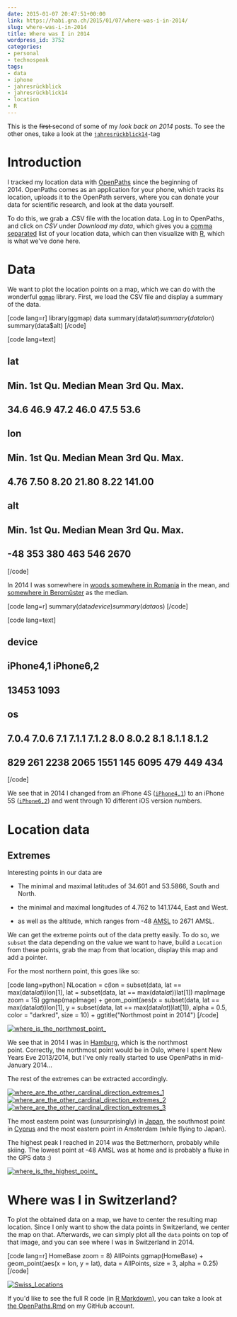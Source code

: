 ```yaml
---
date: 2015-01-07 20:47:51+00:00
link: https://habi.gna.ch/2015/01/07/where-was-i-in-2014/
slug: where-was-i-in-2014
title: Where was I in 2014
wordpress_id: 3752
categories:
- personal
- technospeak
tags:
- data
- iphone
- jahresrückblick
- jahresrückblick14
- location
- R
---
```


This is the <del>first </del>second of some of my _look back on 2014_ posts. To see the other ones, take a look at the [`jahresrückblick14`](https://habi.gna.ch/tag/jahresruckblick14)-tag



# Introduction



I tracked my location data with [OpenPaths](http://openpaths.cc) since the beginning of 2014. OpenPaths comes as an application for your phone, which tracks its location, uploads it to the OpenPath servers, where you can donate your data for scientific research, and look at the data yourself.

To do this, we grab a .CSV file with the location data. Log in to OpenPaths, and click on _CSV_ under _Download my data_, which gives you a [comma separated](https://en.wikipedia.org/wiki/Comma-separated_values) list of your location data, which can then visualize with [R](http://www.r-project.org), which is what we've done here.



# Data



We want to plot the location points on a map, which we can do with the wonderful [`ggmap`](http://cran.r-project.org/web/packages/ggmap/) library. First, we load the CSV file and display a summary of the data.

[code lang=r]
library(ggmap)
data summary(data$lat)
summary(data$lon)
summary(data$alt)
[/code]

[code lang=text]
## lat
## Min. 1st Qu. Median Mean 3rd Qu. Max.
## 34.6 46.9 47.2 46.0 47.5 53.6

## lon
## Min. 1st Qu. Median Mean 3rd Qu. Max.
## 4.76 7.50 8.20 21.80 8.22 141.00

## alt
## Min. 1st Qu. Median Mean 3rd Qu. Max.
## -48 353 380 463 546 2670
[/code]

In 2014 I was somewhere in [woods somewhere in Romania](https://www.google.ch/maps/place/46°00'00.0%22N+21°48'00.0%22E) in the mean, and [somewhere in Beromüster](https://www.google.ch/maps/place/47°12'00.0%22N+8°12'00.0%22E) as the median.

[code lang=r]
summary(data$device)
summary(data$os)
[/code]

[code lang=text]
## device
## iPhone4,1 iPhone6,2
## 13453 1093

## os
## 7.0.4 7.0.6 7.1 7.1.1 7.1.2 8.0 8.0.2 8.1 8.1.1 8.1.2
## 829 261 2238 2065 1551 145 6095 479 449 434
[/code]

We see that in 2014 I changed from an iPhone 4S ([`iPhone4,1`](http://www.everymac.com/ultimate-mac-lookup/?search_keywords=iPhone4,1)) to an iPhone 5S ([`iPhone6,2`](http://www.everymac.com/ultimate-mac-lookup/?search_keywords=iPhone6,2)) and went through 10 different iOS version numbers.



# Location data





## Extremes



Interesting points in our data are





  * The minimal and maximal latitudes of 34.601 and 53.5866, South and North.


  * the minimal and maximal longitudes of 4.762 to 141.1744, East and West.


  * as well as the altitude, which ranges from -48 [AMSL](https://en.wikipedia.org/wiki/Sea_level) to 2671 AMSL.



We can get the extreme points out of the data pretty easily. To do so, we `subset` the data depending on the value we want to have, build a `Location` from these points, grab the map from that location, display this map and add a pointer.

For the most northern point, this goes like so:

[code lang=python]
NLocation = c(lon = subset(data, lat == max(data$lat))$lon[1], lat = subset(data,
lat == max(data$lat))$lat[1])
mapImage zoom = 15)
ggmap(mapImage) + geom_point(aes(x = subset(data, lat == max(data$lat))$lon[1],
y = subset(data, lat == max(data$lat))$lat[1]), alpha = 0.5, color = "darkred",
size = 10) + ggtitle("Northmost point in 2014")
[/code]

[![where_is_the_northmost_point_](https://habi.gna.ch/wp-content/uploads/2015/01/where_is_the_northmost_point_.png)](https://habi.gna.ch/wp-content/uploads/2015/01/where_is_the_northmost_point_.png)

We see that in 2014 I was in [Hamburg](https://www.flickr.com/photos/habi/sets/72157645730536835/), which is the northmost point. Correctly, the northmost point would be in Oslo, where I spent New Years Eve 2013/2014, but I've only really started to use OpenPaths in mid-January 2014...

The rest of the extremes can be extracted accordingly.

[![where_are_the_other_cardinal_direction_extremes_1](https://habi.gna.ch/wp-content/uploads/2015/01/where_are_the_other_cardinal_direction_extremes_1.png)](https://habi.gna.ch/wp-content/uploads/2015/01/where_are_the_other_cardinal_direction_extremes_1.png)
[![where_are_the_other_cardinal_direction_extremes_2](https://habi.gna.ch/wp-content/uploads/2015/01/where_are_the_other_cardinal_direction_extremes_2.png)](https://habi.gna.ch/wp-content/uploads/2015/01/where_are_the_other_cardinal_direction_extremes_2.png)
[![where_are_the_other_cardinal_direction_extremes_3](https://habi.gna.ch/wp-content/uploads/2015/01/where_are_the_other_cardinal_direction_extremes_3.png)](https://habi.gna.ch/wp-content/uploads/2015/01/where_are_the_other_cardinal_direction_extremes_3.png)

The most eastern point was (unsurprisingly) in [Japan](https://www.flickr.com/photos/habi/sets/72157644608251866/), the southmost point in [Cyprus](https://www.flickr.com/photos/habi/sets/72157649175258515/) and the most eastern point in Amsterdam (while flying to Japan).

The highest peak I reached in 2014 was the Bettmerhorn, probably while skiing. The lowest point at -48 AMSL was at home and is probably a fluke in the GPS data :)

[![where_is_the_highest_point_](https://habi.gna.ch/wp-content/uploads/2015/01/where_is_the_highest_point_.png)](https://habi.gna.ch/wp-content/uploads/2015/01/where_is_the_highest_point_.png)



# Where was I in Switzerland?



To plot the obtained data on a map, we have to center the resulting map location. Since I only want to show the data points in Switzerland, we center the map on that. Afterwards, we can simply plot all the `data` points on top of that image, and you can see where I was in Switzerland in 2014.

[code lang=r]
HomeBase zoom = 8)
AllPoints ggmap(HomeBase) + geom_point(aes(x = lon, y = lat), data = AllPoints, size = 3,
alpha = 0.25)
[/code]

[![Swiss_Locations](https://habi.gna.ch/wp-content/uploads/2015/01/Swiss_Locations.png)](https://habi.gna.ch/wp-content/uploads/2015/01/Swiss_Locations.png)

If you'd like to see the full R code (in [R Markdown](http://rmarkdown.rstudio.com)), you can take a look at [the OpenPaths.Rmd](https://github.com/habi/R/blob/master/OpenPaths.Rmd) on my GitHub account.
